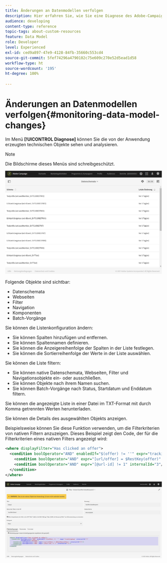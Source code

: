 ```yaml
---
title: Änderungen an Datenmodellen verfolgen
description: Hier erfahren Sie, wie Sie eine Diagnose des Adobe-Campaign-Datenmodells erstellen können.
audience: developing
content-type: reference
topic-tags: about-custom-resources
feature: Data Model
role: Developer
level: Experienced
exl-id: ced9a897-47e9-4128-84fb-35660c553cd4
source-git-commit: 5fef74296a4790102c75e609c270e52d5ead1d58
workflow-type: ht
source-wordcount: '195'
ht-degree: 100%

---
```


# Änderungen an Datenmodellen verfolgen{#monitoring-data-model-changes}

Im Menü **[!UICONTROL Diagnose]** können Sie die von der Anwendung erzeugten technischen Objekte sehen und analysieren.

>[!NOTE]
>
>Die Bildschirme dieses Menüs sind schreibgeschützt.

![](assets/diagnostic.png)

Folgende Objekte sind sichtbar:

* Datenschemata
* Webseiten
* Filter
* Navigation
* Komponenten
* Batch-Vorgänge

Sie können die Listenkonfiguration ändern:

* Sie können Spalten hinzufügen und entfernen.
* Sie können Spaltennamen definieren.
* Sie können die Anzeigereihenfolge der Spalten in der Liste festlegen.
* Sie können die Sortierreihenfolge der Werte in der Liste auswählen.

Sie können die Liste filtern:

* Sie können native Datenschemata, Webseiten, Filter und Navigationsobjekte ein- oder ausschließen.
* Sie können Objekte nach ihrem Namen suchen.
* Sie können Batch-Vorgänge nach Status, Startdatum und Enddatum filtern.

Sie können die angezeigte Liste in einer Datei im TXT-Format mit durch Komma getrennten Werten herunterladen.

Sie können die Details des ausgewählten Objekts anzeigen.

Beispielsweise können Sie diese Funktion verwenden, um die Filterkriterien von nativen Filtern anzuzeigen. Dieses Beispiel zeigt den Code, der für die Filterkriterien eines nativen Filters angezeigt wird:

```xml
<where displayFilter="Has clicked an offer">
  <condition boolOperator="AND" enabledIf="$(offer) != ''" expr="trackingLog" internalId="1" setOperator="EXISTS">
    <condition boolOperator="AND" expr="[url/offer] = $RestKey(offer)" internalId="2"/>
    <condition boolOperator="AND" expr="[@url-id] != 1" internalId="3"/>
  </condition>
</where>
```

![](assets/diagnosis_filter_criteria.png)
